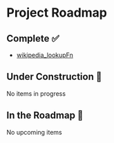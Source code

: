 # Project Roadmap

<!--
  This file is automatically generated from GitHub issues.
  Do not edit this file directly. Instead, update the corresponding issues.
  The roadmap will be regenerated every Monday at 00:00 UTC.
-->

## Complete ✅
- [wikipedia_lookupFn](https://github.com/vedansh-5/gofannon/pull/1)

## Under Construction 🚧
No items in progress


## In the Roadmap 📅
No upcoming items
